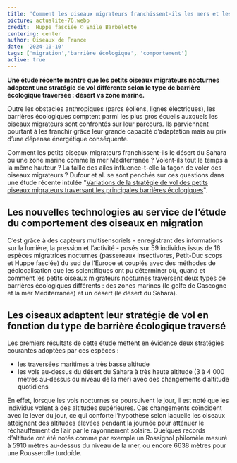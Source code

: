 ```yaml
--- 
title: 'Comment les oiseaux migrateurs franchissent-ils les mers et les déserts ?'
picture: actualite-76.webp 
credit:  Huppe fasciée © Emile Barbelette
centering: center 
author: Oiseaux de France 
date: '2024-10-10' 
tags: ['migration','barrière écologique', 'comportement'] 
active: true 
---
```

**Une étude récente montre que les petits oiseaux migrateurs nocturnes adoptent une stratégie de vol différente selon le type de barrière écologique traversée : désert vs zone marine.** 

 Outre les obstacles anthropiques (parcs éoliens, lignes électriques), les barrières écologiques comptent parmi les plus gros écueils auxquels les oiseaux migrateurs sont confrontés sur leur parcours. Ils parviennent pourtant à les franchir grâce leur grande capacité d’adaptation mais au prix d’une dépense énergétique conséquente.  

Comment les petits oiseaux migrateurs franchissent-ils le désert du Sahara ou une zone marine comme la mer Méditerranée ? Volent-ils tout le temps à la même hauteur ? La taille des ailes influence-t-elle la façon de voler des oiseaux migrateurs ? Dufour et al. se sont penchés sur ces questions dans une étude récente intulée "[Variations de la stratégie de vol des petits oiseaux migrateurs traversant les principales barrières écologiques](https://www.biorxiv.org/content/10.1101/2024.08.18.608464v1.full#page)".  

## Les nouvelles technologies au service de l’étude du comportement des oiseaux en migration 

C’est grâce à des capteurs multisensoriels - enregistrant des informations sur la lumière, la pression et l’activité - posés sur 59 individus issus de 16 espèces migratrices nocturnes (passereaux  insectivores, Petit-Duc scops et Huppe fasciée) du sud de l'Europe et couplés avec des méthodes de géolocalisation que les scientifiques ont pu déterminer où, quand et comment les petits oiseaux migrateurs nocturnes traversent deux types de barrières écologiques différents : des zones marines (le golfe de Gascogne et la mer Méditerranée) et un désert (le désert du Sahara). 

## Les oiseaux adaptent leur stratégie de vol en fonction du type de barrière écologique traversé 

Les premiers résultats de cette étude mettent en évidence deux stratégies courantes adoptées par ces espèces : 

- les traversées maritimes à très basse altitude  
- les vols au-dessus du désert du Sahara à très haute altitude (3 à 4 000 mètres au-dessus du niveau de la mer) avec des changements d’altitude quotidiens  

En effet, lorsque les vols nocturnes se poursuivent le jour, il est noté que les individus volent à des altitudes supérieures. Ces changements coïncident avec le lever du jour, ce qui conforte l’hypothèse selon laquelle les oiseaux atteignent des altitudes élevées pendant la journée pour atténuer le réchauffement de l’air par le rayonnement solaire. Quelques records d’altitude ont été notés comme par exemple un Rossignol philomèle mesuré à 5910 mètres au-dessus du niveau de la mer, ou encore 6638 mètres pour une Rousserolle turdoïde. 

 
